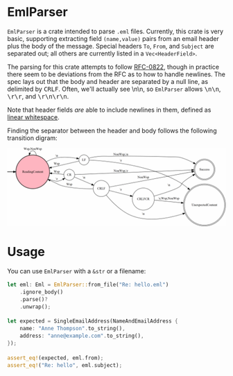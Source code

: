 # EmlParser
`EmlParser` is a crate intended to parse `.eml` files. Currently, this crate is very basic, supporting extracting field `(name,value)` pairs from an email header plus the body of the message. Special headers `To`, `From`, and `Subject` are separated out; all others are currently listed in a `Vec<HeaderField>`.

The parsing for this crate attempts to follow [RFC-0822](https://www.ietf.org/rfc/rfc0822.txt), though in practice there seem to be deviations from the RFC as to how to handle newlines. The spec lays out that the body and header are separated by a null line, as delimited by <kbd>CRLF</kbd>. Often, we'll actually see <kdb>\n\n</kbd>, so `EmlParser` allows <kbd>\n\n</kbd>, <kbd>\r\r</kbd>, and <kbd>\r\n\r\n</kbd>.

Note that header fields _are_ able to include newlines in them, defined as [linear whitespace](https://stackoverflow.com/questions/21072713/what-exactly-is-the-linear-whitespace-lws-lwsp).

Finding the separator between the header and body follows the following transition digram:

![Transition diagram for detecting the header/body delimiter](https://raw.githubusercontent.com/aeshirey/EmlParser/master/transition_graph.png)

# Usage
You can use `EmlParser` with a `&str` or a filename:

```rust
let eml: Eml = EmlParser::from_file("Re: hello.eml")
    .ignore_body()
    .parse()?
    .unwrap();

let expected = SingleEmailAddress(NameAndEmailAddress {
    name: "Anne Thompson".to_string(),
    address: "anne@example.com".to_string(),
});

assert_eq!(expected, eml.from);
assert_eq!("Re: hello", eml.subject);
```
